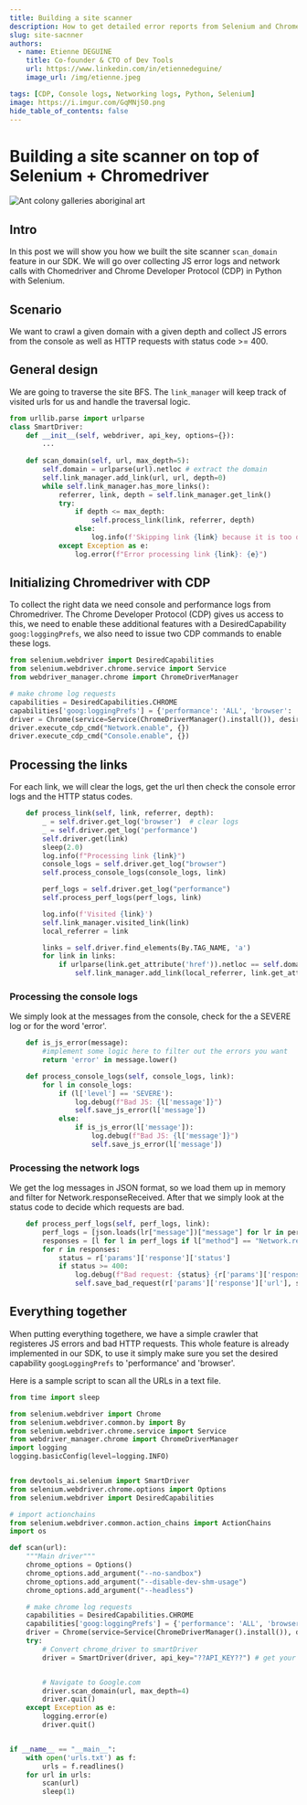 ```yaml
---
title: Building a site scanner
description: How to get detailed error reports from Selenium and Chromedriver.
slug: site-sacnner
authors:
  - name: Etienne DEGUINE
    title: Co-founder & CTO of Dev Tools
    url: https://www.linkedin.com/in/etiennedeguine/
    image_url: /img/etienne.jpeg

tags: [CDP, Console logs, Networking logs, Python, Selenium]
image: https://i.imgur.com/GqMNjS0.png
hide_table_of_contents: false
---
```

# Building a site scanner on top of Selenium + Chromedriver
![Ant colony galleries aboriginal art](https://i.imgur.com/GqMNjS0.png)
## Intro
In this post we will show you how we built the site scanner <code>scan_domain</code> feature in our SDK. We will go over collecting JS error logs and network calls with Chomedriver and Chrome Developer Protocol (CDP) in Python with Selenium.

## Scenario
We want to crawl a given domain with a given depth and collect JS errors from the console as well as HTTP requests with status code >= 400.

## General design
We are going to traverse the site BFS. The <code>link_manager</code> will keep track of visited urls for us and handle the traversal logic. 

```python title="scan.py"
from urllib.parse import urlparse
class SmartDriver:
    def __init__(self, webdriver, api_key, options={}):
        ...
        
    def scan_domain(self, url, max_depth=5):
        self.domain = urlparse(url).netloc # extract the domain
        self.link_manager.add_link(url, url, depth=0)
        while self.link_manager.has_more_links():
            referrer, link, depth = self.link_manager.get_link()
            try:
                if depth <= max_depth:
                    self.process_link(link, referrer, depth)
                else:
                    log.info(f'Skipping link {link} because it is too deep {depth}')
            except Exception as e:
                log.error(f"Error processing link {link}: {e}")
```

## Initializing Chromedriver with CDP
To collect the right data we need console and performance logs from Chromedriver. The Chrome Developer Protocol (CDP) gives us access to this, we need to enable these additional features with a DesiredCapability <code>goog:loggingPrefs</code>, we also need to issue two CDP commands to enable these logs.

```python title="chromedriver.py"
from selenium.webdriver import DesiredCapabilities
from selenium.webdriver.chrome.service import Service
from webdriver_manager.chrome import ChromeDriverManager

# make chrome log requests
capabilities = DesiredCapabilities.CHROME
capabilities['goog:loggingPrefs'] = {'performance': 'ALL', 'browser': 'ALL'}
driver = Chrome(service=Service(ChromeDriverManager().install()), desired_capabilities=capabilities)
driver.execute_cdp_cmd("Network.enable", {})
driver.execute_cdp_cmd("Console.enable", {})
```

## Processing the links
For each link, we will clear the logs, get the url then check the console error logs and the HTTP status codes.

```python title="process_link.py"
    def process_link(self, link, referrer, depth):
        _ = self.driver.get_log('browser')  # clear logs
        _ = self.driver.get_log('performance')
        self.driver.get(link)
        sleep(2.0)
        log.info(f"Processing link {link}")
        console_logs = self.driver.get_log("browser")
        self.process_console_logs(console_logs, link)

        perf_logs = self.driver.get_log("performance")
        self.process_perf_logs(perf_logs, link)

        log.info(f'Visited {link}')
        self.link_manager.visited_link(link)
        local_referrer = link

        links = self.driver.find_elements(By.TAG_NAME, 'a')
        for link in links:
            if urlparse(link.get_attribute('href')).netloc == self.domain:
                self.link_manager.add_link(local_referrer, link.get_attribute('href'), depth + 1)
```

### Processing the console logs
We simply look at the messages from the console, check for the a SEVERE log or for the word 'error'.

```python title="process_console_logs.py"
    def is_js_error(message):
        #implement some logic here to filter out the errors you want
        return 'error' in message.lower()

    def process_console_logs(self, console_logs, link):
        for l in console_logs:
            if (l['level'] == 'SEVERE'):
                log.debug(f"Bad JS: {l['message']}")
                self.save_js_error(l['message'])
            else:
                if is_js_error(l['message']):
                    log.debug(f"Bad JS: {l['message']}")
                    self.save_js_error(l['message'])
```

### Processing the network logs
We get the log messages in JSON format, so we load them up in memory and filter for Network.responseReceived.
After that we simply look at the status code to decide which requests are bad.

```python title="process_network_logs"
    def process_perf_logs(self, perf_logs, link):
        perf_logs = [json.loads(lr["message"])["message"] for lr in perf_logs]
        responses = [l for l in perf_logs if l["method"] == "Network.responseReceived"]
        for r in responses:
            status = r['params']['response']['status']
            if status >= 400:
                log.debug(f"Bad request: {status} {r['params']['response']['url']}")
                self.save_bad_request(r['params']['response']['url'], status, link)
```

## Everything together
When putting everything togethere, we have a simple crawler that registeres JS errors and bad HTTP requests.
This whole feature is already implemented in our SDK, to use it simply make sure you set the desired capability <code>googLoggingPrefs</code> to 'performance' and 'browser'.

Here is a sample script to scan all the URLs in a text file.

```python title="scan.py"
from time import sleep

from selenium.webdriver import Chrome
from selenium.webdriver.common.by import By
from selenium.webdriver.chrome.service import Service
from webdriver_manager.chrome import ChromeDriverManager
import logging
logging.basicConfig(level=logging.INFO)


from devtools_ai.selenium import SmartDriver
from selenium.webdriver.chrome.options import Options
from selenium.webdriver import DesiredCapabilities

# import actionchains
from selenium.webdriver.common.action_chains import ActionChains
import os

def scan(url):
    """Main driver"""
    chrome_options = Options()
    chrome_options.add_argument("--no-sandbox")
    chrome_options.add_argument("--disable-dev-shm-usage")
    chrome_options.add_argument("--headless")

    # make chrome log requests
    capabilities = DesiredCapabilities.CHROME
    capabilities['goog:loggingPrefs'] = {'performance': 'ALL', 'browser': 'ALL'}
    driver = Chrome(service=Service(ChromeDriverManager().install()), desired_capabilities=capabilities, options=chrome_options)
    try:
        # Convert chrome_driver to smartDriver
        driver = SmartDriver(driver, api_key="??API_KEY??") # get your API key at https://smartdriver.dev-tools.ai/


        # Navigate to Google.com
        driver.scan_domain(url, max_depth=4)
        driver.quit()
    except Exception as e:
        logging.error(e)
        driver.quit()


if __name__ == "__main__":
    with open('urls.txt') as f:
        urls = f.readlines()
    for url in urls:
        scan(url)
        sleep(1)
```